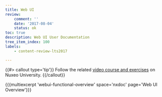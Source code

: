 ```yaml
---
title: Web UI
review:
    comment: ''
    date: '2017-08-04'
    status: ok
toc: true
description: Web UI User Documentation
tree_item_index: 100
labels:
    - content-review-lts2017

---
```

{{#> callout type='tip'}}
Follow the related [video course and exercises](https://university.hyland.com/courses/e4051) on Nuxeo University.
{{/callout}}

{{{multiexcerpt 'webui-functional-overview' space='nxdoc' page='Web UI Overview'}}}
